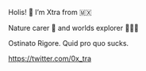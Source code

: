 Holis! 🤍 I’m Xtra from 🇲🇽

Nature carer 🌱 and worlds explorer 👩🏻‍🚀

Ostinato Rigore. Quid pro quo sucks. 

https://twitter.com/0x_tra

<!---
0xtra/0xtra is a ✨ special ✨ repository because its `README.md` (this file) appears on your GitHub profile.
You can click the Preview link to take a look at your changes.
--->
